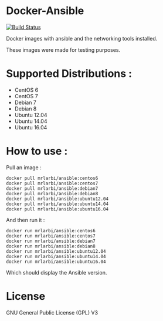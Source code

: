 # Docker-Ansible

[![Build Status](https://travis-ci.org/mrLarbi/Docker-Ansible.svg?branch=master)](https://travis-ci.org/mrLarbi/Docker-Ansible)

Docker images with ansible and the networking tools installed.

These images were made for testing purposes.

# Supported Distributions :
    
- CentOS 6
- CentOS 7
- Debian 7 
- Debian 8
- Ubuntu 12.04
- Ubuntu 14.04
- Ubuntu 16.04

# How to use :
    
Pull an image : 

    docker pull mrlarbi/ansible:centos6
    docker pull mrlarbi/ansible:centos7
    docker pull mrlarbi/ansible:debian7 
    docker pull mrlarbi/ansible:debian8 
    docker pull mrlarbi/ansible:ubuntu12.04 
    docker pull mrlarbi/ansible:ubuntu14.04 
    docker pull mrlarbi/ansible:ubuntu16.04 

And then run it :
    
    docker run mrlarbi/ansible:centos6 
    docker run mrlarbi/ansible:centos7 
    docker run mrlarbi/ansible:debian7 
    docker run mrlarbi/ansible:debian8 
    docker run mrlarbi/ansible:ubuntu12.04 
    docker run mrlarbi/ansible:ubuntu14.04 
    docker run mrlarbi/ansible:ubuntu16.04 

Which should display the Ansible version.

# License

GNU General Public License (GPL) V3
